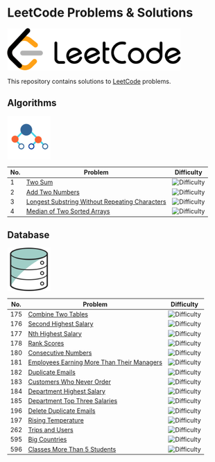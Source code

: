 # LeetCode Problems & Solutions

<img alt="LeetCode Logo" src="img/leetcode_logo.png" width="400"/>

This repository contains solutions to [LeetCode](https://leetcode.com/) problems.

## Algorithms

<img alt="Algorithms Logo" src=img/algorithms_logo.png width="100"/>

No. | Problem | Difficulty
--- | --- | ---
1 | [Two Sum](Algorithms/1_Two_Sum) | ![Difficulty](https://img.shields.io/badge/Easy-green)
2 | [Add Two Numbers](Algorithms/2_Add_Two_Numbers) | ![Difficulty](https://img.shields.io/badge/Medium-yellow)
3 | [Longest Substring Without Repeating Characters](Algorithms/3_Longest_Substring_Without_Repeating_Characters) | ![Difficulty](https://img.shields.io/badge/Medium-yellow)
4 | [Median of Two Sorted Arrays](Algorithms/4_Median_of_Two_Sorted_Arrays) | ![Difficulty](https://img.shields.io/badge/Hard-red)

## Database

<img alt="Database Logo" src=img/database_logo.png width="100"/>

No. | Problem | Difficulty
--- | --- | ---
175 | [Combine Two Tables](Database/175_Combine_Two_Tables) | ![Difficulty](https://img.shields.io/badge/Easy-green)
176 | [Second Highest Salary](Database/176_Second_Highest_Salary) | ![Difficulty](https://img.shields.io/badge/Easy-green)
177 | [Nth Highest Salary](Database/177_Nth_Highest_Salary) | ![Difficulty](https://img.shields.io/badge/Medium-yellow)
178 | [Rank Scores](Database/178_Rank_Scores) | ![Difficulty](https://img.shields.io/badge/Medium-yellow)
180 | [Consecutive Numbers](Database/180_Consecutive_Numbers) | ![Difficulty](https://img.shields.io/badge/Medium-yellow)
181 | [Employees Earning More Than Their Managers](Database/181_Employees_Earning_More_Than_Their_Managers) | ![Difficulty](https://img.shields.io/badge/Easy-green)
182 | [Duplicate Emails](Database/182_Duplicate_Emails) | ![Difficulty](https://img.shields.io/badge/Easy-green)
183 | [Customers Who Never Order](Database/183_Customers_Who_Never_Order) | ![Difficulty](https://img.shields.io/badge/Easy-green)
184 | [Department Highest Salary](Database/184_Department_Highest_Salary) | ![Difficulty](https://img.shields.io/badge/Medium-yellow)
185 | [Department Top Three Salaries](Database/185_Department_Top_Three_Salaries) | ![Difficulty](https://img.shields.io/badge/Hard-red)
196 | [Delete Duplicate Emails](Database/196_Delete_Dupicate_Emails) | ![Difficulty](https://img.shields.io/badge/Easy-green)
197 | [Rising Temperature](Database/197_Rising_Temperature) | ![Difficulty](https://img.shields.io/badge/Easy-green)
262 | [Trips and Users](Database/262_Trips_and_Users) | ![Difficulty](https://img.shields.io/badge/Hard-red)
595 | [Big Countries](Database/595_Big_Countries) | ![Difficulty](https://img.shields.io/badge/Easy-green)
596 | [Classes More Than 5 Students](Database/596_Classes_More_Than_5_Students) | ![Difficulty](https://img.shields.io/badge/Easy-green)


